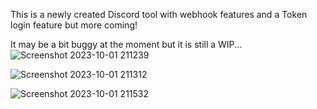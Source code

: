 This is a newly created Discord tool with webhook features and a Token login feature but more coming!


It may be a bit buggy at the moment but it is still a WIP...
![Screenshot 2023-10-01 211239](https://github.com/zekepetherick/Discord-Tool/assets/86579464/c504d45a-c2b1-4396-94a3-96ea7a91e617)



![Screenshot 2023-10-01 211312](https://github.com/zekepetherick/Discord-Tool/assets/86579464/4f68074b-46cb-4ad5-863e-681674c94a69)



![Screenshot 2023-10-01 211532](https://github.com/zekepetherick/Discord-Tool/assets/86579464/924bbf81-4574-4687-9ddb-89271db220a2)
